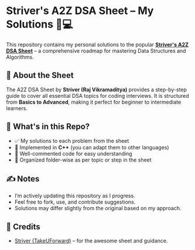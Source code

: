 # Striver's A2Z DSA Sheet – My Solutions 🧠💻

This repository contains my personal solutions to the popular **[Striver's A2Z DSA Sheet](https://takeuforward.org/interviews/strivers-a2z-dsa-course-sheet-2/)** – a comprehensive roadmap for mastering Data Structures and Algorithms.

## 📌 About the Sheet

The A2Z DSA Sheet by **Striver (Raj Vikramaditya)** provides a step-by-step guide to cover all essential DSA topics for coding interviews. It is structured from **Basics to Advanced**, making it perfect for beginner to intermediate learners.

## 🚀 What's in this Repo?

- ✅ My solutions to each problem from the sheet  
- 🧮 Implemented in **C++** (you can adapt them to other languages)  
- 📝 Well-commented code for easy understanding  
- 🧩 Organized folder-wise as per topic or step in the sheet

## ✍️ Notes

- I’m actively updating this repository as I progress.
- Feel free to fork, use, and contribute suggestions.
- Solutions may differ slightly from the original based on my approach.

## 📣 Credits

- [Striver (TakeUForward)](https://www.youtube.com/c/takeUforward) – for the awesome sheet and guidance.
